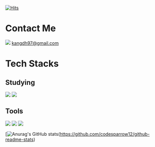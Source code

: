 [![Hits](https://hits.seeyoufarm.com/api/count/incr/badge.svg?url=https%3A%2F%2Fgithub.com%2Fcodesparrow12&count_bg=%2379C83D&title_bg=%23555555&icon=github.svg&icon_color=%23FFFFFF&title=hits&edge_flat=false)](https://hits.seeyoufarm.com)

# Contact Me
<img src="https://img.shields.io/badge/Gmail-EA4335?style=flat-square&logo=Gmail&logoColor=white"/> kangdh97@gmail.com


# Tech Stacks

## Studying
<img src="https://img.shields.io/badge/Swift-F05138?style=flat-square&logo=swift&logoColor=white"/> <img src="https://img.shields.io/badge/HTML5-E34F26?style=flat-square&logo=html5&logoColor=white"/>


## Tools
<img src="https://img.shields.io/badge/VSCode-007ACC?style=flat-square&logo=visualstudiocode&logoColor=white"/> <img src="https://img.shields.io/badge/GitHub-181717?style=flat-square&logo=github&logoColor=white"/> <img src="https://img.shields.io/badge/Xcode-147EFB?style=flat-square&logo=Xcode&logoColor=white"/>

[![Anurag's GitHub stats](https://github-readme-stats.vercel.app/api?username=codesparrow12&show_icons=true&theme=radical)(https://github.com/codesparrow12/github-readme-stats)
